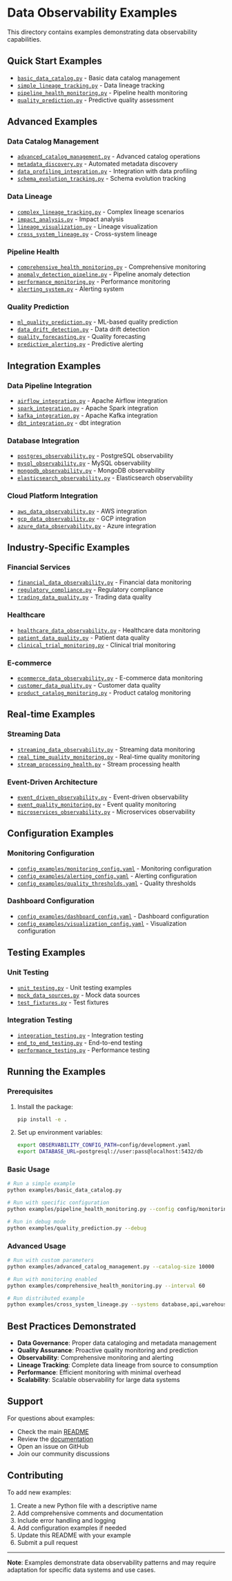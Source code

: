 # Data Observability Examples

This directory contains examples demonstrating data observability capabilities.

## Quick Start Examples

- [`basic_data_catalog.py`](basic_data_catalog.py) - Basic data catalog management
- [`simple_lineage_tracking.py`](simple_lineage_tracking.py) - Data lineage tracking
- [`pipeline_health_monitoring.py`](pipeline_health_monitoring.py) - Pipeline health monitoring
- [`quality_prediction.py`](quality_prediction.py) - Predictive quality assessment

## Advanced Examples

### Data Catalog Management
- [`advanced_catalog_management.py`](catalog/advanced_catalog_management.py) - Advanced catalog operations
- [`metadata_discovery.py`](catalog/metadata_discovery.py) - Automated metadata discovery
- [`data_profiling_integration.py`](catalog/data_profiling_integration.py) - Integration with data profiling
- [`schema_evolution_tracking.py`](catalog/schema_evolution_tracking.py) - Schema evolution tracking

### Data Lineage
- [`complex_lineage_tracking.py`](lineage/complex_lineage_tracking.py) - Complex lineage scenarios
- [`impact_analysis.py`](lineage/impact_analysis.py) - Impact analysis
- [`lineage_visualization.py`](lineage/lineage_visualization.py) - Lineage visualization
- [`cross_system_lineage.py`](lineage/cross_system_lineage.py) - Cross-system lineage

### Pipeline Health
- [`comprehensive_health_monitoring.py`](health/comprehensive_health_monitoring.py) - Comprehensive monitoring
- [`anomaly_detection_pipeline.py`](health/anomaly_detection_pipeline.py) - Pipeline anomaly detection
- [`performance_monitoring.py`](health/performance_monitoring.py) - Performance monitoring
- [`alerting_system.py`](health/alerting_system.py) - Alerting system

### Quality Prediction
- [`ml_quality_prediction.py`](quality/ml_quality_prediction.py) - ML-based quality prediction
- [`data_drift_detection.py`](quality/data_drift_detection.py) - Data drift detection
- [`quality_forecasting.py`](quality/quality_forecasting.py) - Quality forecasting
- [`predictive_alerting.py`](quality/predictive_alerting.py) - Predictive alerting

## Integration Examples

### Data Pipeline Integration
- [`airflow_integration.py`](integration/airflow_integration.py) - Apache Airflow integration
- [`spark_integration.py`](integration/spark_integration.py) - Apache Spark integration
- [`kafka_integration.py`](integration/kafka_integration.py) - Apache Kafka integration
- [`dbt_integration.py`](integration/dbt_integration.py) - dbt integration

### Database Integration
- [`postgres_observability.py`](integration/postgres_observability.py) - PostgreSQL observability
- [`mysql_observability.py`](integration/mysql_observability.py) - MySQL observability
- [`mongodb_observability.py`](integration/mongodb_observability.py) - MongoDB observability
- [`elasticsearch_observability.py`](integration/elasticsearch_observability.py) - Elasticsearch observability

### Cloud Platform Integration
- [`aws_data_observability.py`](integration/aws_data_observability.py) - AWS integration
- [`gcp_data_observability.py`](integration/gcp_data_observability.py) - GCP integration
- [`azure_data_observability.py`](integration/azure_data_observability.py) - Azure integration

## Industry-Specific Examples

### Financial Services
- [`financial_data_observability.py`](industry/financial_data_observability.py) - Financial data monitoring
- [`regulatory_compliance.py`](industry/regulatory_compliance.py) - Regulatory compliance
- [`trading_data_quality.py`](industry/trading_data_quality.py) - Trading data quality

### Healthcare
- [`healthcare_data_observability.py`](industry/healthcare_data_observability.py) - Healthcare data monitoring
- [`patient_data_quality.py`](industry/patient_data_quality.py) - Patient data quality
- [`clinical_trial_monitoring.py`](industry/clinical_trial_monitoring.py) - Clinical trial monitoring

### E-commerce
- [`ecommerce_data_observability.py`](industry/ecommerce_data_observability.py) - E-commerce data monitoring
- [`customer_data_quality.py`](industry/customer_data_quality.py) - Customer data quality
- [`product_catalog_monitoring.py`](industry/product_catalog_monitoring.py) - Product catalog monitoring

## Real-time Examples

### Streaming Data
- [`streaming_data_observability.py`](streaming/streaming_data_observability.py) - Streaming data monitoring
- [`real_time_quality_monitoring.py`](streaming/real_time_quality_monitoring.py) - Real-time quality monitoring
- [`stream_processing_health.py`](streaming/stream_processing_health.py) - Stream processing health

### Event-Driven Architecture
- [`event_driven_observability.py`](streaming/event_driven_observability.py) - Event-driven observability
- [`event_quality_monitoring.py`](streaming/event_quality_monitoring.py) - Event quality monitoring
- [`microservices_observability.py`](streaming/microservices_observability.py) - Microservices observability

## Configuration Examples

### Monitoring Configuration
- [`config_examples/monitoring_config.yaml`](config_examples/monitoring_config.yaml) - Monitoring configuration
- [`config_examples/alerting_config.yaml`](config_examples/alerting_config.yaml) - Alerting configuration
- [`config_examples/quality_thresholds.yaml`](config_examples/quality_thresholds.yaml) - Quality thresholds

### Dashboard Configuration
- [`config_examples/dashboard_config.yaml`](config_examples/dashboard_config.yaml) - Dashboard configuration
- [`config_examples/visualization_config.yaml`](config_examples/visualization_config.yaml) - Visualization configuration

## Testing Examples

### Unit Testing
- [`unit_testing.py`](testing/unit_testing.py) - Unit testing examples
- [`mock_data_sources.py`](testing/mock_data_sources.py) - Mock data sources
- [`test_fixtures.py`](testing/test_fixtures.py) - Test fixtures

### Integration Testing
- [`integration_testing.py`](testing/integration_testing.py) - Integration testing
- [`end_to_end_testing.py`](testing/end_to_end_testing.py) - End-to-end testing
- [`performance_testing.py`](testing/performance_testing.py) - Performance testing

## Running the Examples

### Prerequisites

1. Install the package:
   ```bash
   pip install -e .
   ```

2. Set up environment variables:
   ```bash
   export OBSERVABILITY_CONFIG_PATH=config/development.yaml
   export DATABASE_URL=postgresql://user:pass@localhost:5432/db
   ```

### Basic Usage

```bash
# Run a simple example
python examples/basic_data_catalog.py

# Run with specific configuration
python examples/pipeline_health_monitoring.py --config config/monitoring.yaml

# Run in debug mode
python examples/quality_prediction.py --debug
```

### Advanced Usage

```bash
# Run with custom parameters
python examples/advanced_catalog_management.py --catalog-size 10000

# Run with monitoring enabled
python examples/comprehensive_health_monitoring.py --interval 60

# Run distributed example
python examples/cross_system_lineage.py --systems database,api,warehouse
```

## Best Practices Demonstrated

- **Data Governance**: Proper data cataloging and metadata management
- **Quality Assurance**: Proactive quality monitoring and prediction
- **Observability**: Comprehensive monitoring and alerting
- **Lineage Tracking**: Complete data lineage from source to consumption
- **Performance**: Efficient monitoring with minimal overhead
- **Scalability**: Scalable observability for large data systems

## Support

For questions about examples:
- Check the main [README](../README.md)
- Review the [documentation](../docs/)
- Open an issue on GitHub
- Join our community discussions

## Contributing

To add new examples:
1. Create a new Python file with a descriptive name
2. Add comprehensive comments and documentation
3. Include error handling and logging
4. Add configuration examples if needed
5. Update this README with your example
6. Submit a pull request

---

**Note**: Examples demonstrate data observability patterns and may require adaptation for specific data systems and use cases.